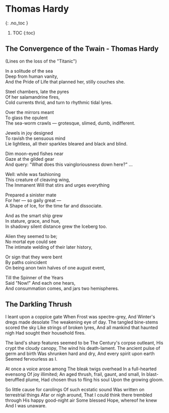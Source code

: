 # Thomas Hardy
{: .no_toc }

1. TOC
{:toc}

## The Convergence of the Twain - Thomas Hardy

(Lines on the loss of the "Titanic")

In a solitude of the sea  
Deep from human vanity,  
And the Pride of Life that planned her, stilly couches she.

Steel chambers, late the pyres  
Of her salamandrine fires,  
Cold currents thrid, and turn to rhythmic tidal lyres.

Over the mirrors meant  
To glass the opulent  
The sea-worm crawls — grotesque, slimed, dumb, indifferent.

Jewels in joy designed  
To ravish the sensuous mind  
Lie lightless, all their sparkles bleared and black and blind.

Dim moon-eyed fishes near  
Gaze at the gilded gear  
And query: "What does this vaingloriousness down here?" ...

Well: while was fashioning  
This creature of cleaving wing,  
The Immanent Will that stirs and urges everything

Prepared a sinister mate  
For her — so gaily great —  
A Shape of Ice, for the time far and dissociate.

And as the smart ship grew  
In stature, grace, and hue,  
In shadowy silent distance grew the Iceberg too.

 Alien they seemed to be;  
 No mortal eye could see  
The intimate welding of their later history,

Or sign that they were bent  
By paths coincident  
On being anon twin halves of one august event,

Till the Spinner of the Years  
Said "Now!" And each one hears,  
And consummation comes, and jars two hemispheres.

## The Darkling Thrush

I leant upon a coppice gate
      When Frost was spectre-grey,
And Winter's dregs made desolate
      The weakening eye of day.
The tangled bine-stems scored the sky
      Like strings of broken lyres,
And all mankind that haunted nigh
      Had sought their household fires.

The land's sharp features seemed to be
      The Century's corpse outleant,
His crypt the cloudy canopy,
      The wind his death-lament.
The ancient pulse of germ and birth
      Was shrunken hard and dry,
And every spirit upon earth
      Seemed fervourless as I.

At once a voice arose among
      The bleak twigs overhead
In a full-hearted evensong
      Of joy illimited;
An aged thrush, frail, gaunt, and small,
      In blast-beruffled plume,
Had chosen thus to fling his soul
      Upon the growing gloom.

So little cause for carolings
      Of such ecstatic sound
Was written on terrestrial things
      Afar or nigh around,
That I could think there trembled through
      His happy good-night air
Some blessed Hope, whereof he knew
      And I was unaware.
